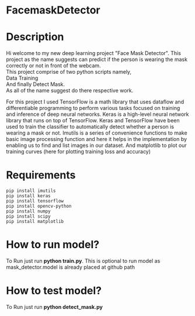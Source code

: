 # FacemaskDetector
<h1>Description</h1>
Hi welcome to my new deep learning project "Face Mask Detector". This project as the name suggests can predict if the person is wearing the mask correctly or not in front of the webcam.<br>
This project comprise of two python scripts namely,<br>
Data Training<br>
And finally Detect Mask.<br>
As all of the name suggest do there respective work.<br>

For this project I used TensorFlow is a math library that uses dataflow and differentiable programming to perform various tasks focused on training and inference of deep neural networks.
Keras is a high-level neural network library that runs on top of TensorFlow.
Keras and TensorFlow have been used to train the classifier to automatically detect whether a person is wearing a mask or not.
Imutils is a series of convenience functions to make basic image processing function and here it helps in the implementation by enabling us to find and list images in our dataset. 
And matplotlib to plot our training curves (here for plotting training loss and accuracy)
<br>

<h1>Requirements</h1>
<code>pip install imutils</code><br>
<code>pip install keras</code><br>
<code>pip install tensorflow</code><br>
<code>pip install opencv-python</code><br>
<code>pip install numpy</code><br>
<code>pip install scipy</code><br>
<code>pip install matplotlib</code><br>

<h1>How to run model?</h1>
  To Run just run <b>python train.py</b>. This is optional to run model as mask_detector.model is already placed at github path 
  
 <h1>How to test model?</h1>
  To Run just run <b>python detect_mask.py</b> 
